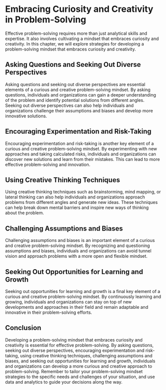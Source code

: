 Embracing Curiosity and Creativity in Problem-Solving
======================================================================================================

Effective problem-solving requires more than just analytical skills and expertise. It also involves cultivating a mindset that embraces curiosity and creativity. In this chapter, we will explore strategies for developing a problem-solving mindset that embraces curiosity and creativity.

Asking Questions and Seeking Out Diverse Perspectives
-----------------------------------------------------

Asking questions and seeking out diverse perspectives are essential elements of a curious and creative problem-solving mindset. By asking questions, individuals and organizations can gain a deeper understanding of the problem and identify potential solutions from different angles. Seeking out diverse perspectives can also help individuals and organizations challenge their assumptions and biases and develop more innovative solutions.

Encouraging Experimentation and Risk-Taking
-------------------------------------------

Encouraging experimentation and risk-taking is another key element of a curious and creative problem-solving mindset. By experimenting with new approaches and taking calculated risks, individuals and organizations can discover new solutions and learn from their mistakes. This can lead to more effective problem-solving and innovation.

Using Creative Thinking Techniques
----------------------------------

Using creative thinking techniques such as brainstorming, mind mapping, or lateral thinking can also help individuals and organizations approach problems from different angles and generate new ideas. These techniques can help break down mental barriers and inspire new ways of thinking about the problem.

Challenging Assumptions and Biases
----------------------------------

Challenging assumptions and biases is an important element of a curious and creative problem-solving mindset. By recognizing and questioning assumptions and biases, individuals and organizations can avoid tunnel vision and approach problems with a more open and flexible mindset.

Seeking Out Opportunities for Learning and Growth
-------------------------------------------------

Seeking out opportunities for learning and growth is a final key element of a curious and creative problem-solving mindset. By continuously learning and growing, individuals and organizations can stay on top of new developments and approaches in their field and remain adaptable and innovative in their problem-solving efforts.

Conclusion
----------

Developing a problem-solving mindset that embraces curiosity and creativity is essential for effective problem-solving. By asking questions, seeking out diverse perspectives, encouraging experimentation and risk-taking, using creative thinking techniques, challenging assumptions and biases, and seeking out opportunities for learning and growth, individuals and organizations can develop a more curious and creative approach to problem-solving. Remember to tailor your problem-solving mindset strategies to the specific needs and challenges of your situation, and use data and analytics to guide your decisions along the way.
